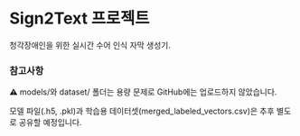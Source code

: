 # Sign2Text 프로젝트

청각장애인을 위한 실시간 수어 인식 자막 생성기.


### 참고사항
⚠️ models/와 dataset/ 폴더는 용량 문제로 GitHub에는 업로드하지 않았습니다.

모델 파일(.h5, .pkl)과 학습용 데이터셋(merged_labeled_vectors.csv)은 추후 별도로 공유할 예정입니다.

